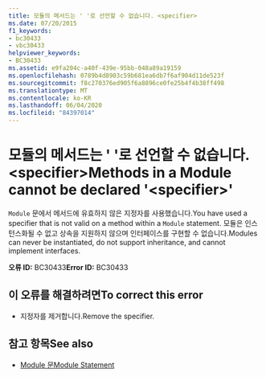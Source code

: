 ```yaml
---
title: 모듈의 메서드는 ' '로 선언할 수 없습니다. <specifier>
ms.date: 07/20/2015
f1_keywords:
- bc30433
- vbc30433
helpviewer_keywords:
- BC30433
ms.assetid: e9fa204c-a40f-439e-95bb-048a89a19159
ms.openlocfilehash: 0789b4d8903c59b681ea6db7f6af904d11de523f
ms.sourcegitcommit: f8c270376ed905f6a8896ce0fe25b4f4b38ff498
ms.translationtype: MT
ms.contentlocale: ko-KR
ms.lasthandoff: 06/04/2020
ms.locfileid: "84397014"
---
```

# <a name="methods-in-a-module-cannot-be-declared-specifier"></a><span data-ttu-id="4b0c9-102">모듈의 메서드는 ' '로 선언할 수 없습니다. \<specifier></span><span class="sxs-lookup"><span data-stu-id="4b0c9-102">Methods in a Module cannot be declared '\<specifier>'</span></span>
<span data-ttu-id="4b0c9-103">`Module` 문에서 메서드에 유효하지 않은 지정자를 사용했습니다.</span><span class="sxs-lookup"><span data-stu-id="4b0c9-103">You have used a specifier that is not valid on a method within a `Module` statement.</span></span> <span data-ttu-id="4b0c9-104">모듈은 인스턴스화될 수 없고 상속을 지원하지 않으며 인터페이스를 구현할 수 없습니다.</span><span class="sxs-lookup"><span data-stu-id="4b0c9-104">Modules can never be instantiated, do not support inheritance, and cannot implement interfaces.</span></span>  
  
 <span data-ttu-id="4b0c9-105">**오류 ID:** BC30433</span><span class="sxs-lookup"><span data-stu-id="4b0c9-105">**Error ID:** BC30433</span></span>  
  
## <a name="to-correct-this-error"></a><span data-ttu-id="4b0c9-106">이 오류를 해결하려면</span><span class="sxs-lookup"><span data-stu-id="4b0c9-106">To correct this error</span></span>  
  
- <span data-ttu-id="4b0c9-107">지정자를 제거합니다.</span><span class="sxs-lookup"><span data-stu-id="4b0c9-107">Remove the specifier.</span></span>  
  
## <a name="see-also"></a><span data-ttu-id="4b0c9-108">참고 항목</span><span class="sxs-lookup"><span data-stu-id="4b0c9-108">See also</span></span>

- [<span data-ttu-id="4b0c9-109">Module 문</span><span class="sxs-lookup"><span data-stu-id="4b0c9-109">Module Statement</span></span>](../language-reference/statements/module-statement.md)
